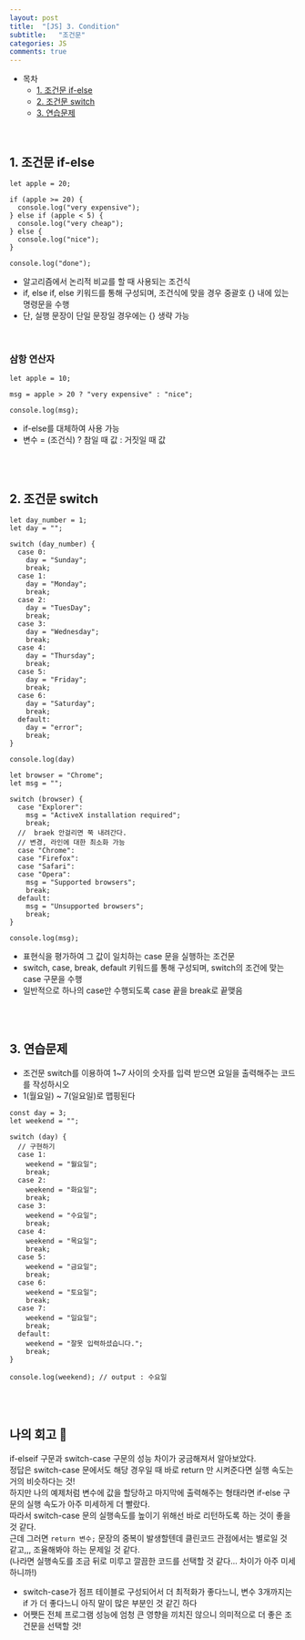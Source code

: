 ```yaml
---
layout: post
title:  "[JS] 3. Condition"
subtitle:   "조건문"
categories: JS
comments: true
---
```


- 목차
  - [1. 조건문 if-else](#.조건문if-else)
  - [2. 조건문 switch](#.조건문switch)
  - [3. 연습문제](#.연습문제)


<br>

## 1. 조건문 if-else

````
let apple = 20;

if (apple >= 20) {
  console.log("very expensive");
} else if (apple < 5) {
  console.log("very cheap");
} else {
  console.log("nice");
}

console.log("done");
````

- 알고리즘에서 논리적 비교를 할 때 사용되는 조건식
- if, else if, else 키워드를 통해 구성되며, 조건식에 맞을 경우 중괄호 {} 내에 있는 명령문을 수행
- 단, 실행 문장이 단일 문장일 경우에는 {} 생략 가능


<br>

### 삼항 연산자

````
let apple = 10;

msg = apple > 20 ? "very expensive" : "nice";

console.log(msg);
````

- if-else를 대체하여 사용 가능
- 변수 = (조건식) ? 참일 때 값 : 거짓일 때 값

<br>
<br>

## 2. 조건문 switch

```
let day_number = 1;
let day = "";

switch (day_number) {
  case 0:
    day = "Sunday";
    break;
  case 1:
    day = "Monday";
    break;
  case 2:
    day = "TuesDay";
    break;
  case 3:
    day = "Wednesday";
    break;
  case 4:
    day = "Thursday";
    break;
  case 5:
    day = "Friday";
    break;
  case 6:
    day = "Saturday";
    break;
  default:
    day = "error";
    break;
}

console.log(day)
```


````
let browser = "Chrome";
let msg = "";

switch (browser) {
  case "Explorer":
    msg = "ActiveX installation required";
    break;
  //  braek 안걸리면 쭉 내려간다.
  // 변경, 라인에 대한 최소화 가능
  case "Chrome":
  case "Firefox":
  case "Safari":
  case "Opera":
    msg = "Supported browsers";
    break;
  default:
    msg = "Unsupported browsers";
    break;
}

console.log(msg);
````


- 표현식을 평가하여 그 값이 일치하는 case 문을 실행하는 조건문
- switch, case, break, default 키워드를 통해 구성되며, switch의 조건에 맞는 case 구문을 수행
- 일반적으로 하나의 case만 수행되도록 case 끝을 break로 끝맺음

<br>
<br>

## 3. 연습문제
- 조건문 switch를 이용하여 1~7 사이의 숫자를 입력 받으면 요일을 출력해주는 코드를 작성하시오
- 1(월요일) ~ 7(일요일)로 맵핑된다

```
const day = 3;
let weekend = "";

switch (day) {
  // 구현하기
  case 1:
    weekend = "월요일";
    break;
  case 2:
    weekend = "화요일";
    break;
  case 3:
    weekend = "수요일";
    break;
  case 4:
    weekend = "목요일";
    break;
  case 5:
    weekend = "금요일";
    break;
  case 6:
    weekend = "토요일";
    break;
  case 7:
    weekend = "일요일";
    break;
  default:
    weekend = "잘못 입력하셨습니다.";
    break;
}

console.log(weekend); // output : 수요일
```


<br>
<br>

## 나의 회고 🤫
if-elseif 구문과 switch-case 구문의 성능 차이가 궁금해져서 알아보았다. <br>
정답은 switch-case 문에서도 해당 경우일 때 바로 return 만 시켜준다면 실행 속도는 거의 비슷하다는 것! <br>
하지만 나의 예제처럼 변수에 값을 할당하고 마지막에 출력해주는 형태라면 if-else 구문의 실행 속도가 아주 미세하게 더 빨랐다.<br>
따라서 switch-case 문의 실행속도를 높이기 위해선 바로 리턴하도록 하는 것이 좋을 것 같다.<br>
근데 그러면 `return 변수;` 문장의 중복이 발생할텐데 클린코드 관점에서는 별로일 것 같고,,, 조율해봐야 하는 문제일 것 같다.<br>
(나라면 실행속도를 조금 뒤로 미루고 깔끔한 코드를 선택할 것 같다... 차이가 아주 미세하니까!)
- switch-case가 점프 테이블로 구성되어서 더 최적화가 좋다느니, 변수 3개까지는 if 가 더 좋다느니 아직 말이 많은 부분인 것 같긴 하다
- 어쨋든 전체 프로그램 성능에 엄청 큰 영향을 끼치진 않으니 의미적으로 더 좋은 조건문을 선택할 것!